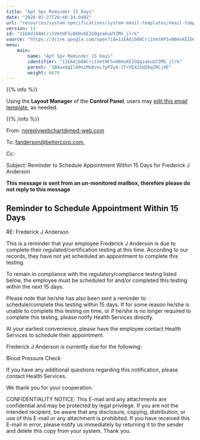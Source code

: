 ```yaml
---
title: "Apt Spv Reminder 15 Days"
date: "2020-02-27T20:40:34.949Z"
url: "resources/system-specifications/system-email-templates/email-templates-from-scheduler/apt-spv-reminder-15-days.html"
version: 13
id: "11EAdjb0ACri1VmtHF5v06HxKEIGQgzakuUYZMS_jlrk"
source: "https://drive.google.com/open?id=11EAdjb0ACri1VmtHF5v06HxKEIGQgzakuUYZMS_jlrk"
menu:
    main:
        name: "Apt Spv Reminder 15 Days"
        identifier: "11EAdjb0ACri1VmtHF5v06HxKEIGQgzakuUYZMS_jlrk"
        parent: "1B4axGqIlA9niMn8voc7pPZy4-1TrVEX2SHZkqIRCj0E"
        weight: 6670
---
```









{{% info %}}

Using the **Layout Manager** of the **Control Panel**, users may [edit this email template](https://system/?f=admin&subfunc=layout_manager&search_for=email&layout_search=Go&opp=edit&doc_type=ESPVR15&old_module=Email&old_name=Apt+Spv+Reminder+15+Days&active=0), as needed.

{{% /info %}}


From: noreplywebchart@med-web.com

To: fanderson@bettercorp.com,

Cc:

Subject: Reminder to Schedule Appointment Within 15 Days for Frederick J Anderson



****This message is sent from an un-monitored mailbox, therefore please do not reply to this message****

## Reminder to Schedule Appointment Within 15 Days



RE: Frederick J Anderson

This is a reminder that your employee Frederick J Anderson is due to complete their regulated/certification testing at this time. According to our records, they have not yet scheduled an appointment to complete this testing.

To remain in compliance with the regulatory/compliance testing listed below, the employee must be scheduled for and/or completed this testing within the next 15 days.

Please note that he/she has also been sent a reminder to schedule/complete this testing within 15 days. If for some reason he/she is unable to complete this testing on time, or if he/she is no longer required to complete this testing, please notify Health Services directly.

At your earliest convenience, please have the employee contact Health Services to schedule their appointment.

Frederick J Anderson is currently due for the following:

Blood Pressure Check



If you have any additional questions regarding this notification, please contact Health Services.

We thank you for your cooperation.





CONFIDENTIALITY NOTICE: This E-mail and any attachments are confidential and may be protected by legal privilege. If you are not the intended recipient, be aware that any disclosure, copying, distribution, or use of this E-mail or any attachment is prohibited. If you have received this E-mail in error, please notify us immediately by returning it to the sender and delete this copy from your system. Thank you.

